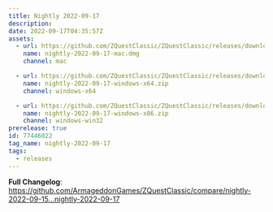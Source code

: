 ```yaml
---
title: Nightly 2022-09-17
description: 
date: 2022-09-17T04:35:57Z
assets: 
  - url: https://github.com/ZQuestClassic/ZQuestClassic/releases/download/nightly-2022-09-17/nightly-2022-09-17-mac.dmg
    name: nightly-2022-09-17-mac.dmg
    channel: mac

  - url: https://github.com/ZQuestClassic/ZQuestClassic/releases/download/nightly-2022-09-17/nightly-2022-09-17-windows-x64.zip
    name: nightly-2022-09-17-windows-x64.zip
    channel: windows-x64

  - url: https://github.com/ZQuestClassic/ZQuestClassic/releases/download/nightly-2022-09-17/nightly-2022-09-17-windows-x86.zip
    name: nightly-2022-09-17-windows-x86.zip
    channel: windows-win32
prerelease: true
id: 77446022
tag_name: nightly-2022-09-17
tags:
  - releases
---
```


**Full Changelog**: https://github.com/ArmageddonGames/ZQuestClassic/compare/nightly-2022-09-15...nightly-2022-09-17
